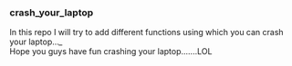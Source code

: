 ### crash_your_laptop
In this repo I will try to add different functions using which you can crash your laptop...*_* </br>
Hope you guys have fun crashing your laptop.......LOL
